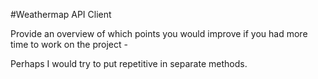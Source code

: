 #Weathermap API Client

Provide an overview of which points you would improve if you had more time to work on the project - 

Perhaps I would try to put repetitive in separate methods. 
